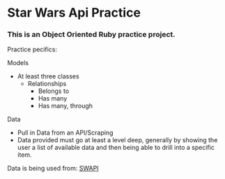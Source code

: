 # Star Wars Api Practice

### This is an Object Oriented Ruby practice project.

Practice pecifics:

Models
  * At least three classes
    * Relationships
      * Belongs to
      * Has many
      * Has many, through

Data
  * Pull in Data from an API/Scraping
  * Data provided must go at least a level deep,
  generally by showing the user a list of available data
  and then being able to drill into a specific item.

Data is being used from: [SWAPI](http://swapi.co/api/)